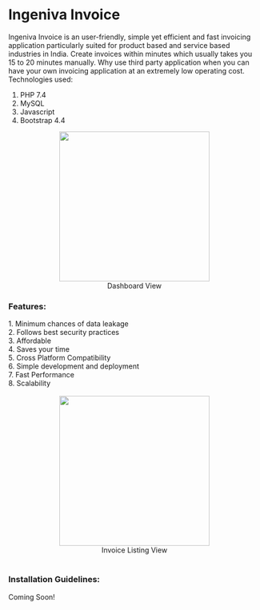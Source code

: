 # Ingeniva Invoice
Ingeniva Invoice is an user-friendly, simple yet efficient and fast invoicing application particularly suited for product based and service based industries in India. Create invoices within minutes which usually takes you 15 to 20 minutes manually. Why use third party application when you can have your own invoicing application at an extremely low operating cost. Technologies used:
  1. PHP 7.4
  2. MySQL
  3. Javascript
  4. Bootstrap 4.4

<div align="center"><img src="https://ingeniva.co.in/assets/img/invoice/pic2.png" height="300px"></div>
<div align="center">Dashboard View</div>

<h3>Features:</h3>
  1. Minimum chances of data leakage<br>
  2. Follows best security practices<br>
  3. Affordable<br>
  4. Saves your time<br>
  5. Cross Platform Compatibility<br>
  6. Simple development and deployment<br>
  7. Fast Performance<br>
  8. Scalability<br><br>
  
<div align="center"><img src="https://ingeniva.co.in/assets/img/invoice/pic1.png" height="300px"></div>
<div align="center">Invoice Listing View</div>

<!--<div align="center"><img src="https://ingeniva.co.in/assets/img/invoice/0001.jpg" height="300px"></div>
<div align="center">Invoice Template</div>-->
<br>
<h3>Installation Guidelines:</h3>
Coming Soon!
